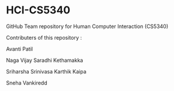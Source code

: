 # HCI-CS5340
GitHub Team repository for Human Computer Interaction (CS5340)

Contributers of this repository :



Avanti Patil

Naga Vijay Saradhi Kethamakka

Sriharsha Srinivasa Karthik Kaipa

Sneha Vankiredd
